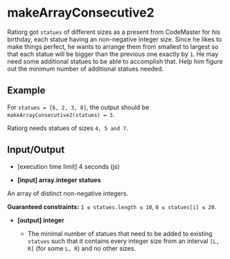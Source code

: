 # makeArrayConsecutive2

Ratiorg got `statues` of different sizes as a present from CodeMaster for his birthday, each statue having an non-negative integer size. Since he likes to make things perfect, he wants to arrange them from smallest to largest so that each statue will be bigger than the previous one exactly by `1`. He may need some additional statues to be able to accomplish that. Help him figure out the minimum number of additional statues needed.


## Example

For `statues = [6, 2, 3, 8]`, the output should be
`makeArrayConsecutive2(statues) = 3`.

Ratiorg needs statues of sizes `4, 5 and 7`.

## Input/Output

* [execution time limit] 4 seconds (js)

* **[input] array.integer statues**

An array of distinct non-negative integers.

__Guaranteed constraints:__
`1 ≤ statues.length ≤ 10`,
`0 ≤ statues[i] ≤ 20`.

* **[output] integer**

  * The minimal number of statues that need to be added to existing `statues` such that it contains every integer size from an interval `[L, R]` (for some `L, R`) and no other sizes.

